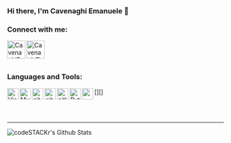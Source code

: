 ### Hi there, I'm Cavenaghi Emanuele 👋



### Connect with me:

[<img align="left" alt="CavenaghiEmanuele | LinkedIn" width="42px" src="https://cdn.jsdelivr.net/npm/simple-icons@v3/icons/linkedin.svg" />][linkedin]
[<img align="left" alt="CavenaghiEmanuele | facebook" width="42px" src="https://cdn.jsdelivr.net/npm/simple-icons@v3/icons/facebook.svg" />][facebook]


<br/>
<br/>
<br/>

### Languages and Tools:

[<img align="left" alt="Visual Studio Code" width="26px" src="https://cdn.jsdelivr.net/npm/simple-icons@v3/icons/visualstudio.svg" />][visualstudiocode]

[<img align="left" alt="MySQL" width="26px" src="https://cdn.jsdelivr.net/npm/simple-icons@v3/icons/mysql.svg" />][mysql]

[<img align="left" alt="git" width="26px" src="https://cdn.jsdelivr.net/npm/simple-icons@v3/icons/git.svg" />][git]

[<img align="left" alt="github" width="26px" src="https://cdn.jsdelivr.net/npm/simple-icons@v3/icons/github.svg" />][github]

[<img align="left" alt="gitlab" width="26px" src="https://cdn.jsdelivr.net/npm/simple-icons@v3/icons/gitlab.svg" />][gitlab]

[<img align="left" alt="Python" width="26px" src="https://cdn.jsdelivr.net/npm/simple-icons@v3/icons/python.svg" />][python]


[<img align="left" alt="" width="26px" src="https://cdn.jsdelivr.net/npm/simple-icons@v3/icons/.svg" />][]


<br />
<br />



---

<img align="left" alt="codeSTACKr's Github Stats" src="https://github-readme-stats.vercel.app/api?username=CavenaghiEmanuele&show_icons=true&hide_border=true" />

[linkedin]: https://www.linkedin.com/in/emanuele-cavenaghi-59b53a121
[facebook]: https://www.facebook.com/emanuele.cavenaghi

[visualstudiocode]: https://code.visualstudio.com/
[sql]: https://www.w3schools.com/sql/
[mysql]: https://www.mysql.com/it/
[git]: https://git-scm.com/
[github]: https://github.com/
[gitlab]: https://gitlab.com/
[python]: https://www.python.org/
